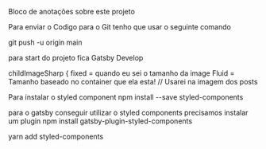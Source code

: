 Bloco de anotações sobre este projeto

Para enviar o Codigo para o Git tenho que usar o seguinte comando

git push -u origin main


para start do projeto fica
Gatsby Develop


 childImageSharp {
                        fixed = quando eu sei o tamanho da image
                        Fluid =  Tamanho baseado no container que ela esta! // Usarei na imagem dos posts



Para instalar o styled component
npm install --save styled-components

para o gatsby conseguir utilizar o styled components  precisamos instalar um plugin
npm install gatsby-plugin-styled-components



yarn add styled-components

